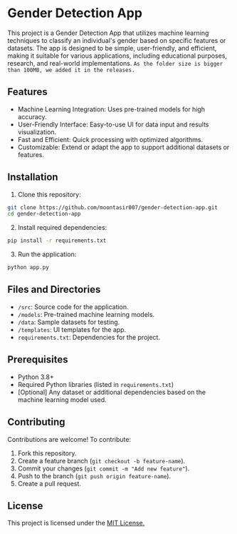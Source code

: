 
# Gender Detection App

This project is a Gender Detection App that utilizes machine learning techniques to classify an individual's gender based on specific features or datasets. The app is designed to be simple, user-friendly, and efficient, making it suitable for various applications, including educational purposes, research, and real-world implementations. `As the folder size is bigger than 100MB, we added it in the releases.`

## Features

- Machine Learning Integration: Uses pre-trained models for high accuracy.
- User-Friendly Interface: Easy-to-use UI for data input and results visualization.
- Fast and Efficient: Quick processing with optimized algorithms.
- Customizable: Extend or adapt the app to support additional datasets or features.


## Installation

1. Clone this repository:
```bash
git clone https://github.com/moontasir007/gender-detection-app.git
cd gender-detection-app
```

2. Install required dependencies:
```bash
pip install -r requirements.txt
```

3. Run the application:
```bash
python app.py
```
## Files and Directories

- `/src`: Source code for the application.
- `/models`: Pre-trained machine learning models.
- `/data`: Sample datasets for testing.
- `/templates`: UI templates for the app.
- `requirements.txt`: Dependencies for the project.

## Prerequisites

- Python 3.8+
- Required Python libraries (listed in `requirements.txt`)
- [Optional] Any dataset or additional dependencies based on the machine learning model used.
## Contributing

Contributions are welcome! To contribute:

1. Fork this repository.
2. Create a feature branch (`git checkout -b feature-name`).
3. Commit your changes (`git commit -m "Add new feature"`).
4. Push to the branch (`git push origin feature-name`).
5. Create a pull request.


## License

This project is licensed under the [MIT License.](https://choosealicense.com/licenses/mit/)

